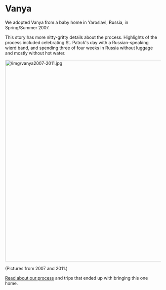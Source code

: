 <h1>Vanya</h1>
We adopted Vanya from a baby home in Yaroslavl, Russia, in Spring/Summer 2007.

This story has more nitty-gritty details about the process. Highlights of the process included celebrating St. Patrck's day with a Russian-speaking wierd band, and spending three of four weeks in Russia without luggage and mostly without hot water.

<a class="lightview centered" href="/img/vanya2007-2011.jpg" data-lightview-caption="" data-lightview-group="group1"><img src="/img/vanya2007-2011.jpg" alt="/img/vanya2007-2011.jpg" width="650px"><br><span class="caption"></span></a>

(Pictures from 2007 and 2011.)

<a href="/adopV">Read about our process</a> and trips that ended up with bringing this one home.

